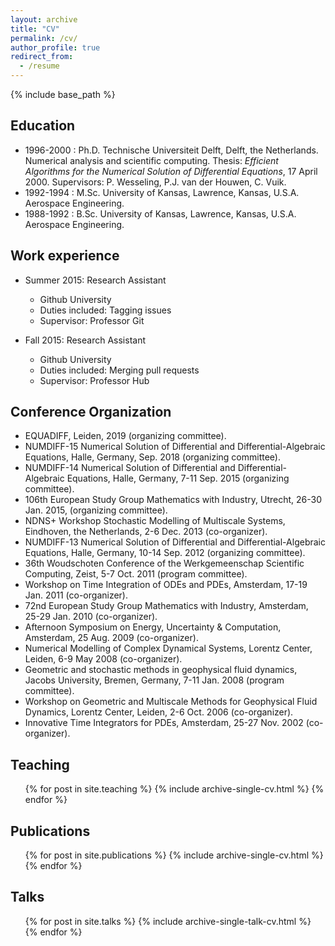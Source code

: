 ```yaml
---
layout: archive
title: "CV"
permalink: /cv/
author_profile: true
redirect_from:
  - /resume
---
```


{% include base_path %}


Education
-----
* 1996-2000 : Ph.D. Technische Universiteit Delft, Delft, the Netherlands.  Numerical analysis and scientific computing.  Thesis: <i>Efficient Algorithms for the Numerical Solution of Differential Equations</i>, 17 April 2000. Supervisors: P. Wesseling, P.J. van der Houwen, C. Vuik.
* 1992-1994 : M.Sc. University of Kansas, Lawrence, Kansas, U.S.A. Aerospace Engineering.
* 1988-1992 : B.Sc. University of Kansas, Lawrence, Kansas, U.S.A. Aerospace Engineering.

Work experience
-----
* Summer 2015: Research Assistant
  * Github University
  * Duties included: Tagging issues
  * Supervisor: Professor Git

* Fall 2015: Research Assistant
  * Github University
  * Duties included: Merging pull requests
  * Supervisor: Professor Hub
  
Conference Organization
------
* EQUADIFF, Leiden, 2019 (organizing committee).
* NUMDIFF-15 Numerical Solution of Differential and Differential-Algebraic Equations, Halle, Germany, Sep. 2018 (organizing committee).
* NUMDIFF-14 Numerical Solution of Differential and Differential-Algebraic Equations, Halle, Germany, 7-11 Sep. 2015 (organizing committee).
* 106th European Study Group Mathematics with Industry, Utrecht, 26-30 Jan. 2015, (organizing committee).
* NDNS+ Workshop Stochastic Modelling of Multiscale Systems, Eindhoven, the Netherlands, 2-6 Dec. 2013 (co-organizer).
* NUMDIFF-13 Numerical Solution of Differential and Differential-Algebraic Equations, Halle, Germany, 10-14 Sep. 2012 (organizing committee).
* 36th Woudschoten Conference of the Werkgemeenschap Scientific Computing, Zeist, 5-7 Oct. 2011 (program committee).
* Workshop on Time Integration of ODEs and PDEs, Amsterdam, 17-19 Jan. 2011 (co-organizer).
* 72nd European Study Group Mathematics with Industry, Amsterdam, 25-29 Jan. 2010 (co-organizer).
* Afternoon Symposium on Energy, Uncertainty \& Computation, Amsterdam, 25 Aug. 2009 (co-organizer).
* Numerical Modelling of Complex Dynamical Systems, Lorentz Center, Leiden, 6-9 May 2008 (co-organizer).
* Geometric and stochastic methods in geophysical fluid dynamics, Jacobs University, Bremen, Germany, 7-11 Jan. 2008 (program committee).
* Workshop on Geometric and Multiscale Methods for Geophysical Fluid Dynamics, Lorentz Center, Leiden, 2-6 Oct. 2006 (co-organizer).
* Innovative Time Integrators for PDEs, Amsterdam, 25-27 Nov. 2002 (co-organizer).

Teaching
-----
  <ul>{% for post in site.teaching %}
    {% include archive-single-cv.html %}
  {% endfor %}</ul>

Publications
-----
  <ul>{% for post in site.publications %}
    {% include archive-single-cv.html %}
  {% endfor %}</ul>
  
Talks
-----
  <ul>{% for post in site.talks %}
    {% include archive-single-talk-cv.html %}
  {% endfor %}</ul>
  
  
